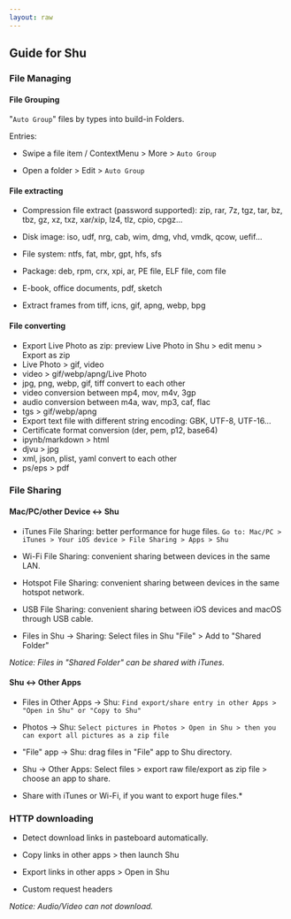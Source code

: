 ```yaml
---
layout: raw
---
```


## Guide for Shu 


### File Managing

#### File Grouping

"`Auto Group`" files by types into build-in Folders.

Entries:

* Swipe a file item / ContextMenu > More > `Auto Group`

* Open a folder > Edit > `Auto Group`


#### File extracting

* Compression file extract (password supported): zip, rar, 7z, tgz, tar, bz, tbz, gz, xz, txz, xar/xip, lz4, tlz, cpio, cpgz...

* Disk image: iso, udf, nrg, cab, wim, dmg, vhd, vmdk, qcow, uefif...
* File system: ntfs, fat, mbr, gpt, hfs, sfs
* Package: deb, rpm, crx, xpi, ar, PE file, ELF file, com file
* E-book, office documents, pdf, sketch
* Extract frames from tiff, icns, gif, apng, webp, bpg


#### File converting

* Export Live Photo as zip: preview Live Photo in Shu > edit menu > Export as zip
* Live Photo > gif, video
* video > gif/webp/apng/Live Photo
* jpg, png, webp, gif, tiff convert to each other
* video conversion between mp4, mov, m4v, 3gp
* audio conversion between m4a, wav, mp3, caf, flac
* tgs > gif/webp/apng
* Export text file with different string encoding: GBK, UTF-8, UTF-16...
* Certificate format conversion (der, pem, p12, base64)
* ipynb/markdown > html
* djvu > jpg
* xml, json, plist, yaml convert to each other
* ps/eps > pdf



### File Sharing

#### Mac/PC/other Device <-> Shu

* iTunes File Sharing: better performance for huge files.
`Go to: Mac/PC > iTunes > Your iOS device > File Sharing > Apps > Shu`

* Wi-Fi File Sharing: convenient sharing between devices in the same LAN.

* Hotspot File Sharing: convenient sharing between devices in the same hotspot network.

* USB File Sharing: convenient sharing between iOS devices and macOS through USB cable.

* Files in Shu -> Sharing: Select files in Shu "File" > Add to "Shared Folder"

*Notice: Files in "Shared Folder" can be shared with iTunes.*


#### Shu <-> Other Apps

* Files in Other Apps -> Shu:
`Find export/share entry in other Apps > "Open in Shu" or "Copy to Shu"`

* Photos -> Shu:
`Select pictures in Photos > Open in Shu > then you can export all pictures as a zip file`

* "File" app -> Shu: drag files in "File" app to Shu directory.

* Shu -> Other Apps: Select files > export raw file/export as zip file > choose an app to share.

* Share with iTunes or Wi-Fi, if you want to export huge files.*



### HTTP downloading

* Detect download links in pasteboard automatically.

* Copy links in other apps > then launch Shu 

* Export links in other apps  > Open in Shu

* Custom request headers

*Notice: Audio/Video can not download.*

